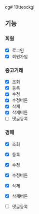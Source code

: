 cg# 10tteockgi

## 기능
### 회원
- [x] 로그인
- [x] 회원가입

### 중고거래
- [x] 조회
- [x] 등록
- [x] 수정
- [x] 수정버튼
- [x] 삭제
- [x] 삭제버튼
- [ ] 댓글등록
### 경매
- [x] 조회
- [x] 등록
- [x] 수정
- [x] 수정버튼
- [x] 삭제
- [x] 삭제버튼
- [ ] 댓글등록




